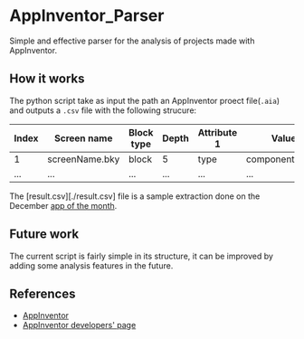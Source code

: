 # AppInventor_Parser

Simple and effective parser for the analysis of projects made with AppInventor.

## How it works

The python script take as input the path an AppInventor proect file(`.aia`) and outputs a `.csv` file with the following strucure:

| Index | Screen name | Block type | Depth | Attribute 1 | Value 1 | ... | Attribute n | Value n |
| --- | --- | --- | --- | --- | --- | --- | --- | --- |
| 1 | screenName.bky | block | 5 | type | component_set_get | id | 27 | inline | FALSE
| ... | ... | ... | ... | ... | ... | ... | ... | ... |

The [result.csv][./result.csv] file is a sample extraction done on the December [app of the month](http://ai2.appinventor.mit.edu/?galleryId=5606663420772352).

## Future work

The current script is fairly simple in its structure, it can be improved by adding some analysis features in the future.

## References

* [AppInventor](http://appinventor.mit.edu/explore/)
* [AppInventor developers' page](http://appinventor.mit.edu/appinventor-sources/#documentation)